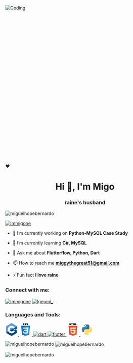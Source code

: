 <img align="right" alt="Coding" width="1000" height="500" src="https://scontent.fmnl9-3.fna.fbcdn.net/v/t1.15752-9/406140480_1776065106216459_1706806515663409275_n.jpg?_nc_cat=102&ccb=1-7&_nc_sid=5f2048&_nc_ohc=ayiZfRMnxBwAX8K0VWh&_nc_ht=scontent.fmnl9-3.fna&oh=03_AdSRMVK28br1IUGQ8vqn4nR4F7KPZvi4ZKvVcOAO87eW0g&oe=6616ADB0">♥
<h1 align="center">Hi 👋, I'm Migo</h1>
<h3 align="center">raine's husband</h3>


<p align="left"> <img src="https://komarev.com/ghpvc/?username=miguelhopebernardo&label=Profile%20views&color=0e75b6&style=flat" alt="miguelhopebernardo" /> </p>

<p align="left"> <a href="https://twitter.com/immigone" target="blank"><img src="https://img.shields.io/twitter/follow/immigone?logo=twitter&style=for-the-badge" alt="immigone" /></a> </p>

- 🔭 I’m currently working on **Python-MySQL Case Study**

- 🌱 I’m currently learning **C#, MySQL**

- 💬 Ask me about **Flutterflow, Python, Dart**

- 📫 How to reach me **miggythegreat51@gmail.com**

- ⚡ Fun fact **I love raine**

<h3 align="left">Connect with me:</h3>
<p align="left">
<a href="https://twitter.com/immigone" target="blank"><img align="center" src="https://raw.githubusercontent.com/rahuldkjain/github-profile-readme-generator/master/src/images/icons/Social/twitter.svg" alt="immigone" height="30" width="40" /></a>
<a href="https://instagram.com/lgeumi_" target="blank"><img align="center" src="https://raw.githubusercontent.com/rahuldkjain/github-profile-readme-generator/master/src/images/icons/Social/instagram.svg" alt="lgeumi_" height="30" width="40" /></a>
</p>

<h3 align="left">Languages and Tools:</h3>
<p align="left"> <a href="https://www.w3schools.com/cpp/" target="_blank" rel="noreferrer"> <img src="https://raw.githubusercontent.com/devicons/devicon/master/icons/cplusplus/cplusplus-original.svg" alt="cplusplus" width="40" height="40"/> </a> <a href="https://www.w3schools.com/css/" target="_blank" rel="noreferrer"> <img src="https://raw.githubusercontent.com/devicons/devicon/master/icons/css3/css3-original-wordmark.svg" alt="css3" width="40" height="40"/> </a> <a href="https://dart.dev" target="_blank" rel="noreferrer"> <img src="https://www.vectorlogo.zone/logos/dartlang/dartlang-icon.svg" alt="dart" width="40" height="40"/> </a> <a href="https://flutter.dev" target="_blank" rel="noreferrer"> <img src="https://www.vectorlogo.zone/logos/flutterio/flutterio-icon.svg" alt="flutter" width="40" height="40"/> </a> <a href="https://www.w3.org/html/" target="_blank" rel="noreferrer"> <img src="https://raw.githubusercontent.com/devicons/devicon/master/icons/html5/html5-original-wordmark.svg" alt="html5" width="40" height="40"/> </a> <a href="https://www.python.org" target="_blank" rel="noreferrer"> <img src="https://raw.githubusercontent.com/devicons/devicon/master/icons/python/python-original.svg" alt="python" width="40" height="40"/> </a> </p>

<p><img align="left" src="https://github-readme-stats.vercel.app/api/top-langs?username=miguelhopebernardo&show_icons=true&locale=en&layout=compact" alt="miguelhopebernardo" /></p>

<p>&nbsp;<img align="center" src="https://github-readme-stats.vercel.app/api?username=miguelhopebernardo&show_icons=true&locale=en" alt="miguelhopebernardo" /></p>

<p><img align="center" src="https://github-readme-streak-stats.herokuapp.com/?user=miguelhopebernardo&" alt="miguelhopebernardo" /></p>
